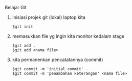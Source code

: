 Belajar Git

1. inisiasi projek git (lokal) laptop kita
    ```
    $git init
    ```
2. memasukkan file yg ingin kita monitor kedalam stage
    ```
    $git add .
    $git add <nama file> 
    ```  
2. kita permanenkan pencatatannya (commit)
    ```
    $git commit -m 'initial commit' .
    $git commit -m 'penambahan keterangan' <nama file> 